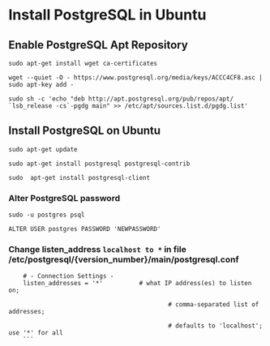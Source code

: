 # Install PostgreSQL in Ubuntu

## Enable PostgreSQL Apt Repository

```
sudo apt-get install wget ca-certificates

wget --quiet -O - https://www.postgresql.org/media/keys/ACCC4CF8.asc | sudo apt-key add -

sudo sh -c 'echo "deb http://apt.postgresql.org/pub/repos/apt/ `lsb_release -cs`-pgdg main" >> /etc/apt/sources.list.d/pgdg.list'

```

## Install PostgreSQL on Ubuntu

```
sudo apt-get update

sudo apt-get install postgresql postgresql-contrib

sudo  apt-get install postgresql-client 

```

### Alter PostgreSQL password

   `sudo -u postgres psql`

   `ALTER USER postgres PASSWORD 'NEWPASSWORD'` 
  
    
### Change listen_address `localhost to *` in  file  /etc/postgresql/{version_number}/main/postgresql.conf 
```
    # - Connection Settings - 
    listen_addresses = '*'          # what IP address(es) to listen on; 

                                            # comma-separated list of addresses; 

                                            # defaults to 'localhost'; use '*' for all 
    ```